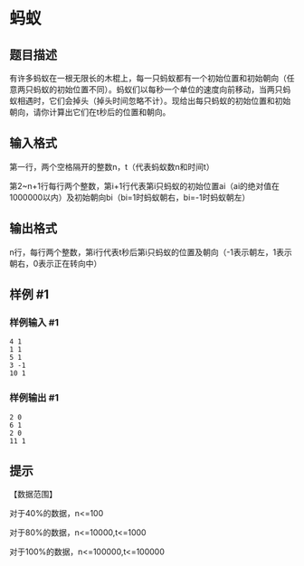 # 蚂蚁

## 题目描述

有许多蚂蚁在一根无限长的木棍上，每一只蚂蚁都有一个初始位置和初始朝向（任意两只蚂蚁的初始位置不同）。蚂蚁们以每秒一个单位的速度向前移动，当两只蚂蚁相遇时，它们会掉头（掉头时间忽略不计）。现给出每只蚂蚁的初始位置和初始朝向，请你计算出它们在t秒后的位置和朝向。


## 输入格式

第一行，两个空格隔开的整数n，t（代表蚂蚁数n和时间t）

第2~n+1行每行两个整数，第i+1行代表第i只蚂蚁的初始位置ai（ai的绝对值在1000000以内）及初始朝向bi（bi=1时蚂蚁朝右，bi=-1时蚂蚁朝左）


## 输出格式

n行，每行两个整数，第i行代表t秒后第i只蚂蚁的位置及朝向（-1表示朝左，1表示朝右，0表示正在转向中）


## 样例 #1

### 样例输入 #1
```
4 1
1 1
5 1
3 -1 
10 1
```

### 样例输出 #1

```
2 0
6 1
2 0
11 1
```

## 提示

【数据范围】

对于40%的数据，n<=100

对于80%的数据，n<=10000,t<=1000

对于100%的数据，n<=100000,t<=100000

